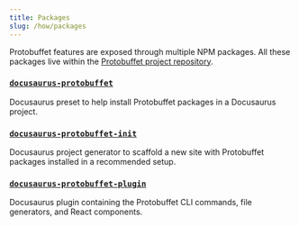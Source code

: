 ```yaml
---
title: Packages
slug: /how/packages
---
```


Protobuffet features are exposed through multiple NPM packages. All these packages live within the [Protobuffet project repository](https://github.com/AnthonyBobsin/docusaurus-protobuffet).

### [`docusaurus-protobuffet`](https://github.com/AnthonyBobsin/docusaurus-protobuffet/tree/master/packages/docusaurus-protobuffet)

Docusaurus preset to help install Protobuffet packages in a Docusaurus project.

### [`docusaurus-protobuffet-init`](https://github.com/AnthonyBobsin/docusaurus-protobuffet/tree/master/packages/docusaurus-protobuffet-init)

Docusaurus project generator to scaffold a new site with Protobuffet packages installed in a recommended setup.

### [`docusaurus-protobuffet-plugin`](https://github.com/AnthonyBobsin/docusaurus-protobuffet/tree/master/packages/docusaurus-protobuffet-plugin)

Docusaurus plugin containing the Protobuffet CLI commands, file generators, and React components.

